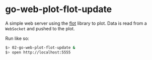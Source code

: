# go-web-plot-flot-update

A simple web server using the [flot](http://www.flotcharts.org/) library to plot.
Data is read from a `WebSocket` and pushed to the plot.

Run like so:

```sh
$> 02-go-web-plot-flot-update &
$> open http://localhost:5555
```
